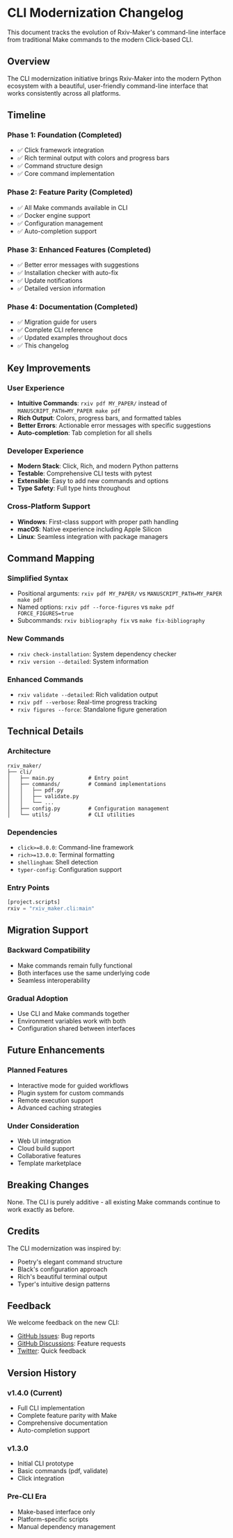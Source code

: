 # CLI Modernization Changelog

This document tracks the evolution of Rxiv-Maker's command-line interface from traditional Make commands to the modern Click-based CLI.

## Overview

The CLI modernization initiative brings Rxiv-Maker into the modern Python ecosystem with a beautiful, user-friendly command-line interface that works consistently across all platforms.

## Timeline

### Phase 1: Foundation (Completed)
- ✅ Click framework integration
- ✅ Rich terminal output with colors and progress bars
- ✅ Command structure design
- ✅ Core command implementation

### Phase 2: Feature Parity (Completed)
- ✅ All Make commands available in CLI
- ✅ Docker engine support
- ✅ Configuration management
- ✅ Auto-completion support

### Phase 3: Enhanced Features (Completed)
- ✅ Better error messages with suggestions
- ✅ Installation checker with auto-fix
- ✅ Update notifications
- ✅ Detailed version information

### Phase 4: Documentation (Completed)
- ✅ Migration guide for users
- ✅ Complete CLI reference
- ✅ Updated examples throughout docs
- ✅ This changelog

## Key Improvements

### User Experience
- **Intuitive Commands**: `rxiv pdf MY_PAPER/` instead of `MANUSCRIPT_PATH=MY_PAPER make pdf`
- **Rich Output**: Colors, progress bars, and formatted tables
- **Better Errors**: Actionable error messages with specific suggestions
- **Auto-completion**: Tab completion for all shells

### Developer Experience
- **Modern Stack**: Click, Rich, and modern Python patterns
- **Testable**: Comprehensive CLI tests with pytest
- **Extensible**: Easy to add new commands and options
- **Type Safety**: Full type hints throughout

### Cross-Platform Support
- **Windows**: First-class support with proper path handling
- **macOS**: Native experience including Apple Silicon
- **Linux**: Seamless integration with package managers

## Command Mapping

### Simplified Syntax
- Positional arguments: `rxiv pdf MY_PAPER/` vs `MANUSCRIPT_PATH=MY_PAPER make pdf`
- Named options: `rxiv pdf --force-figures` vs `make pdf FORCE_FIGURES=true`
- Subcommands: `rxiv bibliography fix` vs `make fix-bibliography`

### New Commands
- `rxiv check-installation`: System dependency checker
- `rxiv version --detailed`: System information

### Enhanced Commands
- `rxiv validate --detailed`: Rich validation output
- `rxiv pdf --verbose`: Real-time progress tracking
- `rxiv figures --force`: Standalone figure generation

## Technical Details

### Architecture
```
rxiv_maker/
├── cli/
│   ├── main.py           # Entry point
│   ├── commands/         # Command implementations
│   │   ├── pdf.py
│   │   ├── validate.py
│   │   └── ...
│   ├── config.py         # Configuration management
│   └── utils/            # CLI utilities
```

### Dependencies
- `click>=8.0.0`: Command-line framework
- `rich>=13.0.0`: Terminal formatting
- `shellingham`: Shell detection
- `typer-config`: Configuration support

### Entry Points
```python
[project.scripts]
rxiv = "rxiv_maker.cli:main"
```

## Migration Support

### Backward Compatibility
- Make commands remain fully functional
- Both interfaces use the same underlying code
- Seamless interoperability

### Gradual Adoption
- Use CLI and Make commands together
- Environment variables work with both
- Configuration shared between interfaces

## Future Enhancements

### Planned Features
- Interactive mode for guided workflows
- Plugin system for custom commands
- Remote execution support
- Advanced caching strategies

### Under Consideration
- Web UI integration
- Cloud build support
- Collaborative features
- Template marketplace

## Breaking Changes

None. The CLI is purely additive - all existing Make commands continue to work exactly as before.

## Credits

The CLI modernization was inspired by:
- Poetry's elegant command structure
- Black's configuration approach
- Rich's beautiful terminal output
- Typer's intuitive design patterns

## Feedback

We welcome feedback on the new CLI:
- [GitHub Issues](https://github.com/henriqueslab/rxiv-maker/issues): Bug reports
- [GitHub Discussions](https://github.com/henriqueslab/rxiv-maker/discussions): Feature requests
- [Twitter](https://twitter.com/henriqueslab): Quick feedback

## Version History

### v1.4.0 (Current)
- Full CLI implementation
- Complete feature parity with Make
- Comprehensive documentation
- Auto-completion support

### v1.3.0
- Initial CLI prototype
- Basic commands (pdf, validate)
- Click integration

### Pre-CLI Era
- Make-based interface only
- Platform-specific scripts
- Manual dependency management